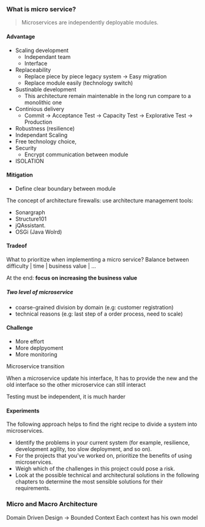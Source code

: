 ### What is micro service?

>Microservices are independently deployable modules.

#### Advantage

- Scaling development
	- Independant team
	- Interface
- Replaceability
	- Replace piece by piece legacy system -> Easy migration
	- Replace module easily (technology switch)
- Sustinable development
	- This architecture remain maintenable in the long run compare to a monolithic one
- Continious delivery
	- Commit -> Acceptance Test -> Capacity Test -> Explorative Test -> Production
- Robustness (resilience)
- Independant Scaling
- Free technology choice,
- Security
	- Encrypt communication between module
- ISOLATION

#### Mitigation

- Define clear boundary between module

The concept of architecture firewalls:
use architecture management tools:
- Sonargraph
- Structure101
- jQAssistant.
- OSGi (Java Wolrd)


#### Tradeof

What to prioritize when implementing a micro service?
Balance between difficulty | time | business value | ...

At the end: **focus on increasing the business value**

##### Two level of microservice

- coarse-grained division by domain (e.g: customer registration)
- technical reasons (e.g: last step of a order process, need to scale)

#### Challenge

- More effort
 - More deplpyoment
 - More monitoring

Microservice transition

When a microservice update his interface,
It has to provide the new and the old interface so the other microservice can still interact


Testing must be independent, it is much harder

#### Experiments

The following approach helps to find the right recipe to divide a system into microservices.
- Identify the problems in your current system (for example, resilience, development agility, too slow deployment, and so on).
- For the projects that you’ve worked on, prioritize the benefits of using microservices.
- Weigh which of the challenges in this project could pose a risk.
- Look at the possible technical and architectural solutions in the following chapters to determine the most sensible solutions for their requirements.

### Micro and Macro Architecture

Domain Driven Design -> Bounded Context
Each context has his own model

